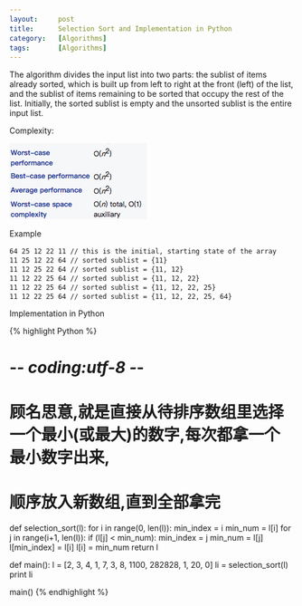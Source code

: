 ```yaml
---
layout:     post
title:      Selection Sort and Implementation in Python
category:   [Algorithms] 
tags:       [Algorithms]
---
```


The algorithm divides the input list into two parts: the sublist of items already sorted, which is built up from left to right at the front (left) of the list, and the sublist of items remaining to be sorted that occupy the rest of the list. Initially, the sorted sublist is empty and the unsorted sublist is the entire input list.

Complexity:

![](/images/algorithms/selection.png)

Example

    64 25 12 22 11 // this is the initial, starting state of the array
    11 25 12 22 64 // sorted sublist = {11}
    11 12 25 22 64 // sorted sublist = {11, 12}
    11 12 22 25 64 // sorted sublist = {11, 12, 22}
    11 12 22 25 64 // sorted sublist = {11, 12, 22, 25}
    11 12 22 25 64 // sorted sublist = {11, 12, 22, 25, 64}

Implementation in Python

{% highlight Python %}
# -*- coding:utf-8 -*-

# 顾名思意,就是直接从待排序数组里选择一个最小(或最大)的数字,每次都拿一个最小数字出来,
# 顺序放入新数组,直到全部拿完

def selection_sort(l):
    for i in range(0, len(l)):
        min_index = i
        min_num =  l[i]
        for j in range(i+1, len(l)):
            if (l[j] < min_num):
                min_index = j
                min_num = l[j]
        l[min_index] = l[i]
        l[i] = min_num
    return l

def main():
    l = [2, 3, 4, 1, 7, 3, 8, 1100, 282828, 1, 20, 0]
    li = selection_sort(l)
    print li

main()
{% endhighlight %}